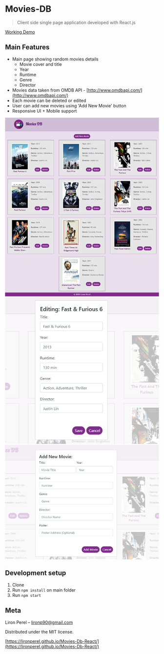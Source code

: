 # Movies-DB
> Client side single page application developed with React.js

[Working Demo](https://lironperel.github.io/Movies-Db-React/)

## Main Features
* Main page showing random movies details
  * Movie cover and title
  * Year
  * Runtime
  * Genre
  * Director
* Movies data taken from OMDB API - [http://www.omdbapi.com/](http://www.omdbapi.com/)
* Each movie can be deleted or edited
* User can add new movies using 'Add New Movie' button
* Responsive UI + Mobile support

![](movies-screen1.png)
![](movies-screen2.png)
![](movies-screen3.png)

## Development setup

1. Clone
2. Run `npm install` on main folder
3. Run `npm start`


## Meta

Liron Perel – lironp90@gmail.com

Distributed under the MIT license.

[https://lironperel.github.io/Movies-Db-React/](https://lironperel.github.io/Movies-Db-React/)
